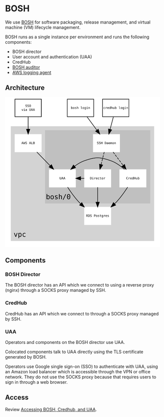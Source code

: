 # BOSH

We use [BOSH](https://bosh.io/) for software packaging, release management, and
virtual machine (VM) lifecycle management.

BOSH runs as a single instance per environment and runs the following
components:

- BOSH director
- User account and authentication (UAA)
- CredHub
- [BOSH auditor](/monitoring_alerting/audit/)
- [AWS logging agent](/monitoring_alerting/audit/)

## Architecture

![Architecture diagram showing BOSH director and colocated components: sshd, Director, UAA, CredHub](/diagrams/bosh.svg)

## Components

### BOSH Director

The BOSH director has an API which we connect to using a reverse proxy (nginx)
through a SOCKS proxy managed by SSH.

### CredHub

CredHub has an API which we connect to through a SOCKS proxy managed by SSH.

### UAA

Operators and components on the BOSH director use UAA.

Colocated components talk to UAA directly using the TLS certificate generated by BOSH.

Operators use Google single sign-on (SSO) to authenticate with UAA, using an Amazon
load balancer which is accessible through the VPN or office network.
They do not use the SOCKS proxy because that requires users to sign in through a web browser.

## Access

Review [Accessing BOSH, Credhub, and UAA](/guides/Connecting_to_Concourse_CredHub_and_BOSH).
